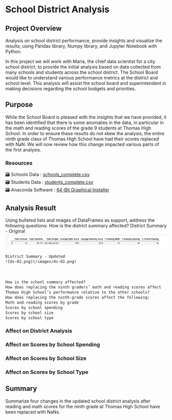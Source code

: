 # School District Analysis

## Project Overview

Analysis on school district performance, provide insights and visualize the results; using Pandas library, Numpy library, and Jupyter Notebook with Python.<br/>

In this project we will work with Maria, the chief data scientist for a city school district, to provide the initial analysis based on data collected from many schools and students across the school district.
The School Board would like to understand various performance metrics at the district and school level. This analysis will assist the school board and superintendent in making decisions regarding the school budgets and priorities.

## Purpose

While the School Board is pleased with the insights that we have provided, it has been identified that there is some anomalies in the data, in particular in the math and reading scores of the grade 9 students at Thomas High School. 
In order to ensure these results do not skew the analysis, the entire ninth grade class of Thomas High School have had their scores replaced with NaN. We will now review how this change impacted various parts of the first analysis.

### Resources
:card_file_box: Schools Data : [schools_complete.csv](/Resources/schools_complete.csv)<br/>
:card_file_box: Students Data : [students_complete.csv](/Resources/students_complete.csv)<br/>
:card_file_box: Anaconda Software : [64-Bit Graphical Installer](https://www.anaconda.com/products/distribution)<br/>



## Analysis Result

Using bulleted lists and images of DataFrames as support, address the following questions:
    How is the district summary affected?
    District Summary - Original
    ![ds-01.png](/images/ds-01.png)
    
    District Summary - Updated
    ![ds-02.png](/images/ds-02.png)
    
    
    
    How is the school summary affected?
    How does replacing the ninth graders’ math and reading scores affect Thomas High School’s performance relative to the other schools?
    How does replacing the ninth-grade scores affect the following:
    Math and reading scores by grade
    Scores by school spending
    Scores by school size
    Scores by school type


### Affect on District Analysis

### Affect on Scores by School Spending


### Affect on Scores by School Size


### Affect on Scores by School Type


## Summary
Summarize four changes in the updated school district analysis after reading and math scores for the ninth grade at Thomas High School have been replaced with NaNs.
